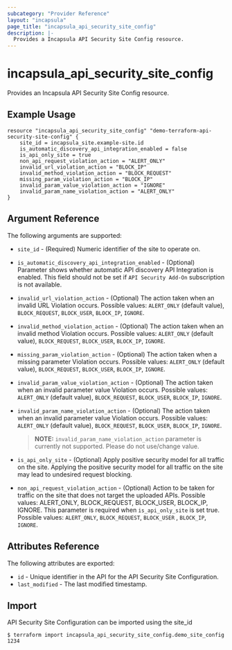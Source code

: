 ```yaml
---
subcategory: "Provider Reference"
layout: "incapsula"
page_title: "incapsula_api_security_site_config"
description: |-
  Provides a Incapsula API Security Site Config resource.
---
```


# incapsula_api_security_site_config

Provides an Incapsula API Security Site Config resource.

## Example Usage

```hcl
resource "incapsula_api_security_site_config" "demo-terraform-api-security-site-config" {
  	site_id = incapsula_site.example-site.id
  	is_automatic_discovery_api_integration_enabled = false
  	is_api_only_site = true
  	non_api_request_violation_action = "ALERT_ONLY"
  	invalid_url_violation_action = "BLOCK_IP"
  	invalid_method_violation_action = "BLOCK_REQUEST"
  	missing_param_violation_action = "BLOCK_IP"
  	invalid_param_value_violation_action = "IGNORE"
  	invalid_param_name_violation_action = "ALERT_ONLY"
}
```

## Argument Reference

The following arguments are supported:

* `site_id` - (Required) Numeric identifier of the site to operate on.
* `is_automatic_discovery_api_integration_enabled` - (Optional) Parameter shows whether automatic API discovery API
  Integration is enabled. This field should not be set if `API Security Add-On` subscription is not available.
* `invalid_url_violation_action` - (Optional) The action taken when an invalid URL Violation occurs. Possible
  values: `ALERT_ONLY` (default value), `BLOCK_REQUEST`, `BLOCK_USER`, `BLOCK_IP`, `IGNORE`.
* `invalid_method_violation_action` - (Optional) The action taken when an invalid method Violation occurs. Possible
  values: `ALERT_ONLY` (default value), `BLOCK_REQUEST`, `BLOCK_USER`, `BLOCK_IP`, `IGNORE`.
* `missing_param_violation_action` - (Optional) The action taken when a missing parameter Violation occurs. Possible
  values: `ALERT_ONLY` (default value), `BLOCK_REQUEST`, `BLOCK_USER`, `BLOCK_IP`, `IGNORE`.
* `invalid_param_value_violation_action` - (Optional) The action taken when an invalid parameter value Violation occurs.
  Possible values: `ALERT_ONLY` (default value), `BLOCK_REQUEST`, `BLOCK_USER`, `BLOCK_IP`, `IGNORE`.
* `invalid_param_name_violation_action` - (Optional) The action taken when an invalid parameter value Violation occurs.
  Possible values: `ALERT_ONLY` (default value), `BLOCK_REQUEST`, `BLOCK_USER`, `BLOCK_IP`, `IGNORE`.
  
  > **NOTE:** `invalid_param_name_violation_action` parameter is currently not supported. Please do not use/change value.
  
* `is_api_only_site` - (Optional) Apply positive security model for all traffic on the site. Applying the positive
  security model for all traffic on the site may lead to undesired request blocking.
* `non_api_request_violation_action` - (Optional) Action to be taken for traffic on the site that does not target the
  uploaded APIs. Possible values: ALERT_ONLY, BLOCK_REQUEST, BLOCK_USER, BLOCK_IP, IGNORE. This parameter is required
  when `is_api_only_site` is set true. Possible values: `ALERT_ONLY`, `BLOCK_REQUEST`, `BLOCK_USER`
  , `BLOCK_IP`, `IGNORE`.
## Attributes Reference

The following attributes are exported:

* `id` - Unique identifier in the API for the API Security Site Configuration.
* `last_modified` - The last modified timestamp.

## Import

API Security Site Configuration can be imported using the site_id

```
$ terraform import incapsula_api_security_site_config.demo_site_config 1234
```
